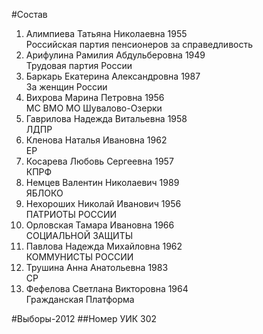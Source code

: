 #Состав
1. Алимпиева Татьяна Николаевна 1955   
    Российская партия пенсионеров за справедливость
2. Арифулина Рамилия Абдульберовна 1949   
    Трудовая партия России
3. Баркарь Екатерина Александровна 1987   
    За женщин России
4. Вихрова Марина Петровна 1956   
    МС ВМО МО Шувалово-Озерки
5. Гаврилова Надежда Витальевна 1958   
    ЛДПР
6. Кленова Наталья Ивановна 1962   
    ЕР
7. Косарева Любовь Сергеевна 1957   
    КПРФ
8. Немцев Валентин Николаевич 1989   
    ЯБЛОКО
9. Нехороших Николай Иванович 1956   
    ПАТРИОТЫ РОССИИ
10. Орловская Тамара Ивановна 1966   
    СОЦИАЛЬНОЙ ЗАЩИТЫ
11. Павлова Надежда Михайловна 1962   
    КОММУНИСТЫ РОССИИ
12. Трушина Анна Анатольевна 1983   
    СР
13. Фефелова Светлана Викторовна 1964   
    Гражданская Платформа

#Выборы-2012
##Номер УИК
302